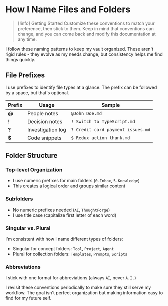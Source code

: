 # How I Name Files and Folders

> [!info] Getting Started
> Customize these conventions to match your preference, then stick to them.
> Keep in mind that conventions can change, and you can come back and modify this documentation at any time.

I follow these naming patterns to keep my vault organized. These aren't rigid rules - they evolve as my needs change, but consistency helps me find things quickly.

## File Prefixes

I use prefixes to identify file types at a glance. The prefix can be followed by a space, but that's optional.

| Prefix | Usage             | Sample                            |
| ------ | ----------------- | --------------------------------- |
| **@**  | People notes      | `@John Doe.md`                    |
| **!**  | Decision notes    | `! Switch to TypeScript.md`       |
| **?**  | Investigation log | `? Credit card payment issues.md` |
| **$**  | Code snippets     | `$ Redux action thunk.md`         |

## Folder Structure

### Top-level Organization
- I use numeric prefixes for main folders (`0-Inbox`, `5-Knowledge`)
- This creates a logical order and groups similar content

### Subfolders
- No numeric prefixes needed (`AI`, `ThoughtForge`)
- I use title case (capitalize first letter of each word)

### Singular vs. Plural

I'm consistent with how I name different types of folders:

- Singular for concept folders: `Tool`, `Project`, `Agent`
- Plural for collection folders: `Templates`, `Prompts`, `Scripts`

### Abbreviations

I stick with one format for abbreviations (always `AI`, never `A.I.`)

I revisit these conventions periodically to make sure they still serve my workflow. The goal isn't perfect organization but making information easy to find for my future self.
